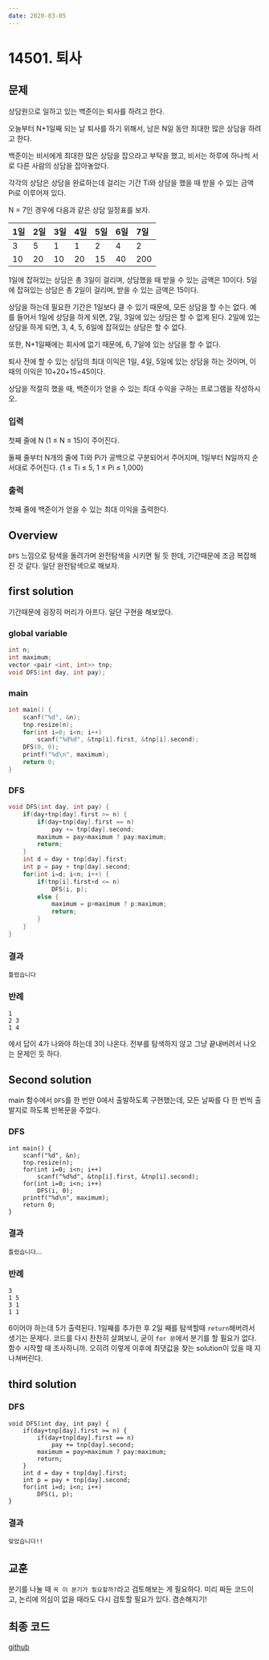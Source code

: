 ```yaml
---
date: 2020-03-05
---
```

# 14501. 퇴사
## 문제

상담원으로 일하고 있는 백준이는 퇴사를 하려고 한다.

오늘부터 N+1일째 되는 날 퇴사를 하기 위해서, 남은 N일 동안 최대한 많은 상담을 하려고 한다.

백준이는 비서에게 최대한 많은 상담을 잡으라고 부탁을 했고, 비서는 하루에 하나씩 서로 다른 사람의 상담을 잡아놓았다.

각각의 상담은 상담을 완료하는데 걸리는 기간 Ti와 상담을 했을 때 받을 수 있는 금액 Pi로 이루어져 있다.

N = 7인 경우에 다음과 같은 상담 일정표를 보자.

|1일|2일|3일|4일|5일|6일|7일|
|:--|:--|:--|:--|:--|:--|:--|
|3  |5  |1  |1  |2  |4  |2  |
|10 |20 |10 |20 |15 |40 |200|

1일에 잡혀있는 상담은 총 3일이 걸리며, 상담했을 때 받을 수 있는 금액은 10이다. 5일에 잡혀있는 상담은 총 2일이 걸리며, 받을 수 있는 금액은 15이다.

상담을 하는데 필요한 기간은 1일보다 클 수 있기 때문에, 모든 상담을 할 수는 없다. 예를 들어서 1일에 상담을 하게 되면, 2일, 3일에 있는 상담은 할 수 없게 된다. 2일에 있는 상담을 하게 되면, 3, 4, 5, 6일에 잡혀있는 상담은 할 수 없다.

또한, N+1일째에는 회사에 없기 때문에, 6, 7일에 있는 상담을 할 수 없다.

퇴사 전에 할 수 있는 상담의 최대 이익은 1일, 4일, 5일에 있는 상담을 하는 것이며, 이때의 이익은 10+20+15=45이다.

상담을 적절히 했을 때, 백준이가 얻을 수 있는 최대 수익을 구하는 프로그램을 작성하시오.

### 입력

첫째 줄에 N (1 ≤ N ≤ 15)이 주어진다.

둘째 줄부터 N개의 줄에 Ti와 Pi가 공백으로 구분되어서 주어지며, 1일부터 N일까지 순서대로 주어진다. (1 ≤ Ti ≤ 5, 1 ≤ Pi ≤ 1,000)

### 출력

첫째 줄에 백준이가 얻을 수 있는 최대 이익을 출력한다.

## Overview

`DFS` 느낌으로 탐색을 돌려가며 완전탐색을 시키면 될 듯 한데, 기간때문에 조금 복잡해진 것 같다. 일단 완전탐색으로 해보자.

## first solution

기간때문에 굉장히 머리가 아프다. 일단 구현을 해보았다. 

### global variable
```cpp
int n;
int maximum;
vector <pair <int, int>> tnp;
void DFS(int day, int pay);
```

### main
```cpp
int main() {
    scanf("%d", &n);
    tnp.resize(n);
    for(int i=0; i<n; i++)
        scanf("%d%d", &tnp[i].first, &tnp[i].second);
    DFS(0, 0);
    printf("%d\n", maximum);
    return 0;
}
```
### DFS
```cpp
void DFS(int day, int pay) {
    if(day+tnp[day].first >= n) {
        if(day+tnp[day].first == n)
            pay += tnp[day].second;
        maximum = pay>maximum ? pay:maximum;
        return;
    }
    int d = day + tnp[day].first;
    int p = pay + tnp[day].second;
    for(int i=d; i<n; i++) {
        if(tnp[i].first+d <= n)
            DFS(i, p);
        else {
            maximum = p>maximum ? p:maximum;
            return;
        }
    }
}
```

### 결과

`틀렸습니다`

### 반례
```
1
2 3
1 4
```

에서 답이 4가 나와야 하는데 3이 나온다. 전부를 탐색하지 않고 그냥 끝내버려서 나오는 문제인 듯 하다.

## Second solution

main 함수에서 `DFS`를 한 번만 0에서 출발하도록 구현했는데, 모든 날짜를 다 한 번씩 출발지로 하도록 반복문을 주었다.

### DFS
```cpp{6,7}
int main() {
    scanf("%d", &n);
    tnp.resize(n);
    for(int i=0; i<n; i++)
        scanf("%d%d", &tnp[i].first, &tnp[i].second);
    for(int i=0; i<n; i++)
        DFS(i, 0);
    printf("%d\n", maximum);
    return 0;
}
```
### 결과

`틀렸습니다`...

### 반례
```
3
1 5
3 1
1 1
```

6이어야 하는데 5가 출력된다. 1일째를 추가한 후 2일 째를 탐색할때 `return`해버려서 생기는 문제다. 코드를 다시 찬찬히 살펴보니, 굳이 `for 문`에서 분기를 할 필요가 없다. 함수 시작할 때 조사하니까. 오히려 이렇게 이후에 최댓값을 찾는 solution이 있을 때 지나쳐버린다.

## third solution

### DFS
```cpp{10,11,12}
void DFS(int day, int pay) {
    if(day+tnp[day].first >= n) {
        if(day+tnp[day].first == n)
            pay += tnp[day].second;
        maximum = pay>maximum ? pay:maximum;
        return;
    }
    int d = day + tnp[day].first;
    int p = pay + tnp[day].second;
    for(int i=d; i<n; i++)
        DFS(i, p);
}
```
### 결과

`맞았습니다!!`

## 교훈

분기를 나눌 때 `꼭 이 분기가 필요할까?`라고 검토해보는 게 필요하다. 미리 짜둔 코드이고, 논리에 의심이 없을 때라도 다시 검토할 필요가 있다. 겸손해지기!

## 최종 코드

[github](https://github.com/shinjawkwang/bojPractice/blob/master/search/DFS/14501.cpp)